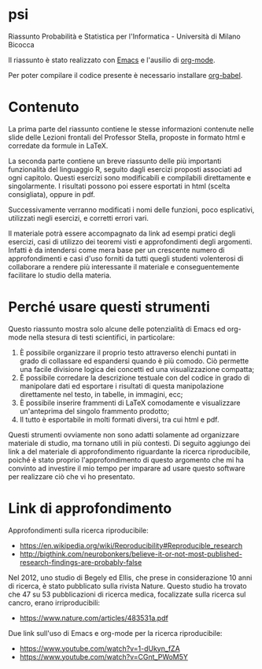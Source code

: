 # psi
Riassunto Probabilità e Statistica per l'Informatica - Università di Milano Bicocca

Il riassunto è stato realizzato con [Emacs](https://www.gnu.org/software/emacs/)
e l'ausilio di [org-mode](https://orgmode.org/).

Per poter compilare il codice presente è necessario installare
[org-babel](https://orgmode.org/worg/org-contrib/babel/intro.html).

# Contenuto
La prima parte del riassunto contiene le stesse informazioni contenute nelle slide delle Lezioni frontali del Professor Stella,
proposte in formato html e corredate da formule in LaTeX.

La seconda parte contiene un breve riassunto delle più importanti funzionalità del linguaggio R, seguito dagli esercizi
proposti associati ad ogni capitolo. Questi esercizi sono modificabili e compilabili direttamente e singolarmente. I risultati possono poi essere esportati in html (scelta consigliata), oppure in pdf.

Successivamente verranno modificati i nomi delle funzioni, poco esplicativi, utilizzati negli esercizi, e corretti errori vari.

Il materiale potrà essere accompagnato da link ad esempi pratici degli esercizi, casi di utilizzo dei teoremi visti
e approfondimenti degli argomenti. Infatti è da intendersi come mera base per un crescente numero di approfondimenti e casi d'uso forniti da tutti quegli studenti volenterosi di collaborare a rendere più interessante il materiale e conseguentemente facilitare lo studio della materia.

# Perché usare questi strumenti
Questo riassunto mostra solo alcune delle potenzialità di Emacs ed org-mode nella stesura di testi scientifici, in particolare:
1. È possibile organizzare il proprio testo attraverso elenchi puntati in grado di collassare ed espandersi quando è più comodo. Ciò permette una facile divisione logica dei concetti ed una visualizzazione compatta;
2. È possibile corredare la descrizione testuale con del codice in grado di manipolare dati ed esportare i risultati di questa manipolazione direttamente nel testo, in tabelle, in immagini, ecc;
3. È possibile inserire frammenti di LaTeX comodamente e visualizzare un'anteprima del singolo frammento prodotto;
4. Il tutto è esportabile in molti formati diversi, tra cui html e pdf.

Questi strumenti ovviamente non sono adatti solamente ad organizzare materiale di studio, ma tornano utili in più contesti.
Di seguito aggiungo dei link a del materiale di approfondimento riguardante la ricerca riproducibile, poiché è stato proprio l'approfondimento di questo argomento che mi ha convinto ad investire il mio tempo per imparare ad usare questo software per realizzare ciò che vi ho presentato.

# Link di approfondimento
Approfondimenti sulla ricerca riproducibile:
- https://en.wikipedia.org/wiki/Reproducibility#Reproducible_research
- http://bigthink.com/neurobonkers/believe-it-or-not-most-published-research-findings-are-probably-false

Nel 2012, uno studio di Begely ed Ellis, che prese in considerazione 10 anni di ricerca, è stato pubblicato sulla rivista Nature.
Questo studio ha trovato che 47 su 53 pubblicazioni di ricerca medica, focalizzate sulla ricerca sul cancro, erano irriproducibili:
- https://www.nature.com/articles/483531a.pdf

Due link sull'uso di Emacs e org-mode per la ricerca riproducibile:
- https://www.youtube.com/watch?v=1-dUkyn_fZA
- https://www.youtube.com/watch?v=CGnt_PWoM5Y
